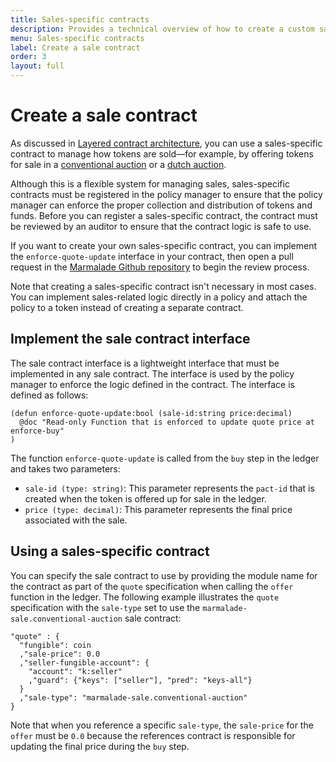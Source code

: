 ```yaml
---
title: Sales-specific contracts
description: Provides a technical overview of how to create a custom sales type contract or call an existing sales contract.
menu: Sales-specific contracts
label: Create a sale contract
order: 3
layout: full
---
```


# Create a sale contract

As discussed in [Layered contract architecture](/build/nft-marmalade/contract-architecture), you can use a sales-specific contract to manage how tokens are sold—for example, by offering tokens for sale in a [conventional auction]() or a [dutch auction]().

Although this is a flexible system for managing sales, sales-specific contracts must be registered in the policy manager to ensure that the policy manager can enforce the proper collection and distribution of tokens and funds. 
Before you can register a sales-specific contract, the contract must be reviewed by an auditor to ensure that the contract logic is safe to use.

If you want to create your own sales-specific contract, you can implement the `enforce-quote-update` interface in your contract, then open a pull request in the [Marmalade Github repository](https://github.com/kadena-io/marmalade/tree/main/pact/sale-contracts) to begin the review process.

Note that creating a sales-specific contract isn't necessary in most cases.
You can implement sales-related logic directly in a policy and attach the policy to a token instead of creating a separate contract.

## Implement the sale contract interface

The sale contract interface is a lightweight interface that must be implemented in any sale contract. 
The interface is used by the policy manager to enforce the logic defined in the contract. 
The interface is defined as follows:

```pact
(defun enforce-quote-update:bool (sale-id:string price:decimal)
  @doc "Read-only Function that is enforced to update quote price at enforce-buy"
)
```

The function `enforce-quote-update` is called from the `buy` step in the ledger and takes two parameters:

- `sale-id (type: string)`: This parameter represents the `pact-id` that is created when the token is offered up for sale in the ledger.
- `price (type: decimal)`: This parameter represents the final price associated with the sale.

## Using a sales-specific contract

You can specify the sale contract to use by providing the module name for the contract as part of the `quote` specification when calling the `offer` function in the ledger.
The following example illustrates the `quote` specification with the `sale-type` set to use the `marmalade-sale.conventional-auction` sale contract:

```pact
"quote" : {
  "fungible": coin
  ,"sale-price": 0.0
  ,"seller-fungible-account": {
    "account": "k:seller"
    ,"guard": {"keys": ["seller"], "pred": "keys-all"}
  }
  ,"sale-type": "marmalade-sale.conventional-auction"
}
```

Note that when you reference a specific `sale-type`, the `sale-price` for the `offer` must be `0.0` because the references contract is responsible for updating the final price during the `buy` step.

